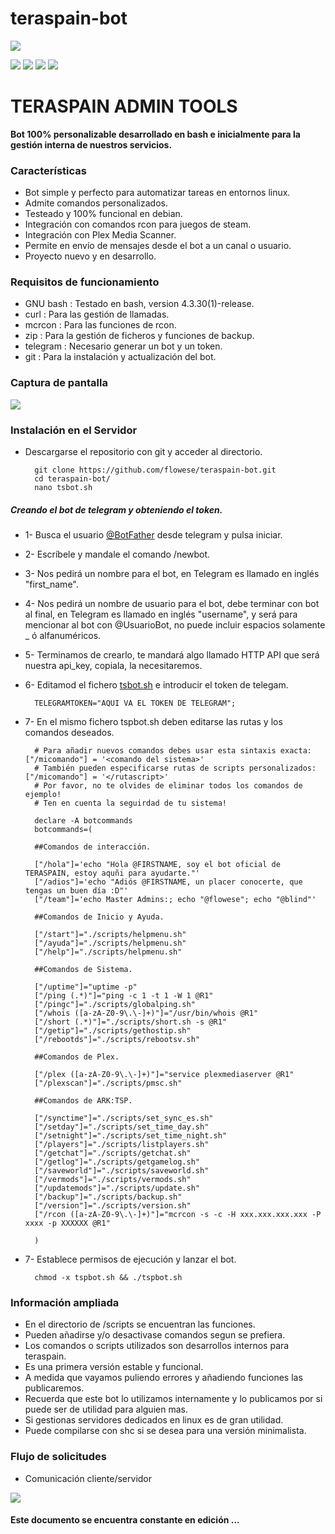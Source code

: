 # teraspain-bot

![](https://github.com/flowese/teraspain-bot/blob/master/img/tsp_logo.png?raw=true)

![](https://img.shields.io/github/stars/pandao/editor.md.svg) ![](https://img.shields.io/github/forks/pandao/editor.md.svg) ![](https://img.shields.io/github/tag/pandao/editor.md.svg) ![](https://img.shields.io/github/release/pandao/editor.md.svg)

# TERASPAIN ADMIN TOOLS

**Bot 100% personalizable desarrollado en bash e inicialmente para la gestión interna de nuestros servicios.**

###  Características

- Bot simple y perfecto para automatizar tareas en entornos linux.
- Admite comandos personalizados.
- Testeado y 100% funcional en debian.
- Integración con comandos rcon para juegos de steam.
- Integración con Plex Media Scanner.
- Permite en envío de mensajes desde el bot a un canal o usuario.
- Proyecto nuevo y en desarrollo.



### Requisitos de funcionamiento

- GNU bash : Testado en bash, version 4.3.30(1)-release.
- curl : Para las gestión de llamadas.
- mcrcon : Para las funciones de rcon.
- zip : Para la gestión de ficheros y funciones de backup.
- telegram : Necesario generar un bot y un token.
- git : Para la instalación y actualización del bot.

### Captura de pantalla

![](https://github.com/flowese/teraspain-bot/blob/master/img/screen.png?raw=true)

### Instalación en el Servidor

- Descargarse el repositorio con git y acceder al directorio. 

        git clone https://github.com/flowese/teraspain-bot.git
		cd teraspain-bot/
		nano tsbot.sh

##### Creando el bot de telegram y obteniendo el token.
- 1- Busca el usuario [@BotFather](https://telegram.me/botfather "@BotFather") desde telegram y pulsa iniciar. 
- 2- Escríbele y mandale el comando /newbot.
- 3- Nos pedirá un nombre para el bot, en Telegram es llamado en inglés "first_name".
- 4- Nos pedirá un nombre de usuario para el bot, debe terminar con bot al final, en Telegram es llamado en inglés "username", y será para mencionar al bot con @UsuarioBot, no puede incluir espacios solamente _ ó alfanuméricos.
- 5- Terminamos de crearlo, te mandará algo llamado HTTP API que será nuestra api_key, copiala, la necesitaremos.

- 6- Editamod el fichero [tsbot.sh](https://github.com/flowese/teraspain-bot/blob/master/tspbot.sh "tsbot.sh") e introducir el token de telegam. 

		TELEGRAMTOKEN="AQUI VA EL TOKEN DE TELEGRAM";


- 7- En el mismo fichero tspbot.sh deben editarse las rutas y los comandos deseados.

		# Para añadir nuevos comandos debes usar esta sintaxis exacta: ["/micomando"] = '<comando del sistema>'
		# También pueden especificarse rutas de scripts personalizados: ["/micomando"] = '</rutascript>'
		# Por favor, no te olvides de eliminar todos los comandos de ejemplo!
		# Ten en cuenta la seguirdad de tu sistema!
		
		declare -A botcommands
		botcommands=(
		
		##Comandos de interacción.
		
		["/hola"]='echo "Hola @FIRSTNAME, soy el bot oficial de TERASPAIN, estoy aquñi para ayudarte."'
		["/adios"]='echo "Adiós @FIRSTNAME, un placer conocerte, que tengas un buen día :D"'
		["/team"]='echo Master Admins:; echo "@flowese"; echo "@blind"'
		
		##Comandos de Inicio y Ayuda.	
		
		["/start"]="./scripts/helpmenu.sh"
		["/ayuda"]="./scripts/helpmenu.sh"
		["/help"]="./scripts/helpmenu.sh"
		
		##Comandos de Sistema. 	
		
		["/uptime"]="uptime -p"
		["/ping (.*)"]="ping -c 1 -t 1 -W 1 @R1"
		["/pingc"]="./scripts/globalping.sh"
		["/whois ([a-zA-Z0-9\.\-]+)"]="/usr/bin/whois @R1" 	
		["/short (.*)"]="./scripts/short.sh -s @R1"
		["/getip"]="./scripts/gethostip.sh"
		["/rebootds"]="./scripts/rebootsv.sh"
		
		##Comandos de Plex. 
		
		["/plex ([a-zA-Z0-9\.\-]+)"]="service plexmediaserver @R1"
		["/plexscan"]="./scripts/pmsc.sh"
		
		##Comandos de ARK:TSP.
		
		["/synctime"]="./scripts/set_sync_es.sh"
		["/setday"]="./scripts/set_time_day.sh"
		["/setnight"]="./scripts/set_time_night.sh"
		["/players"]="./scripts/listplayers.sh"
		["/getchat"]="./scripts/getchat.sh"
		["/getlog"]="./scripts/getgamelog.sh"	
		["/saveworld"]="./scripts/saveworld.sh"
		["/vermods"]="./scripts/vermods.sh"
		["/updatemods"]="./scripts/update.sh"
		["/backup"]="./scripts/backup.sh"
		["/version"]="./scripts/version.sh"
		["/rcon ([a-zA-Z0-9\.\-]+)"]="mcrcon -s -c -H xxx.xxx.xxx.xxx -P xxxx -p XXXXXX @R1"
		
		)

- 7- Establece permisos de ejecución y lanzar el bot. 

        chmod -x tspbot.sh && ./tspbot.sh 

### Información ampliada

- En el directorio de /scripts se encuentran las funciones.
- Pueden añadirse y/o desactivase comandos segun se prefiera.
- Los comandos o scripts utilizados son desarrollos internos para teraspain.
- Es una primera versión estable y funcional.
- A medida que vayamos puliendo errores y añadiendo funciones las publicaremos.
- Recuerda que este bot lo utilizamos internamente y lo publicamos por si puede ser de utilidad para alguien mas.
- Si gestionas servidores dedicados en linux es de gran utilidad.
- Puede compilarse con shc si se desea para una versión minimalista.

### Flujo de solicitudes

- Comunicación cliente/servidor

![](https://github.com/flowese/teraspain-bot/blob/master/img/flow-tsp-bot.png?raw=true)


<h4> Este documento se encuentra constante en edición ... </h4>
